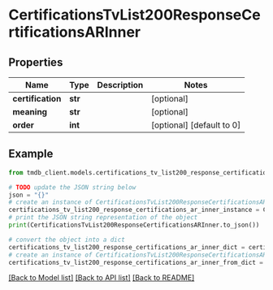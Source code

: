 # CertificationsTvList200ResponseCertificationsARInner


## Properties

Name | Type | Description | Notes
------------ | ------------- | ------------- | -------------
**certification** | **str** |  | [optional] 
**meaning** | **str** |  | [optional] 
**order** | **int** |  | [optional] [default to 0]

## Example

```python
from tmdb_client.models.certifications_tv_list200_response_certifications_ar_inner import CertificationsTvList200ResponseCertificationsARInner

# TODO update the JSON string below
json = "{}"
# create an instance of CertificationsTvList200ResponseCertificationsARInner from a JSON string
certifications_tv_list200_response_certifications_ar_inner_instance = CertificationsTvList200ResponseCertificationsARInner.from_json(json)
# print the JSON string representation of the object
print(CertificationsTvList200ResponseCertificationsARInner.to_json())

# convert the object into a dict
certifications_tv_list200_response_certifications_ar_inner_dict = certifications_tv_list200_response_certifications_ar_inner_instance.to_dict()
# create an instance of CertificationsTvList200ResponseCertificationsARInner from a dict
certifications_tv_list200_response_certifications_ar_inner_from_dict = CertificationsTvList200ResponseCertificationsARInner.from_dict(certifications_tv_list200_response_certifications_ar_inner_dict)
```
[[Back to Model list]](../README.md#documentation-for-models) [[Back to API list]](../README.md#documentation-for-api-endpoints) [[Back to README]](../README.md)


